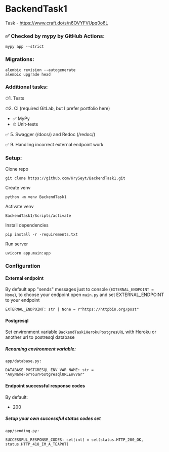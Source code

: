 # BackendTask1
Task - https://www.craft.do/s/n6OVYFVUpq0o6L

### ✅ Checked by mypy by GitHub Actions:
```shell
mypy app --strict
```

### Migrations:
```shell
alembic revision --autogenerate
alembic upgrade head
```

### Additional tasks:

⏱1. Tests

⏱2. CI (required GitLab, but I prefer portfolio here)
- ✅ MyPy
- ⏱ Unit-tests

✅ 5. Swagger (/docs/) and Redoc (/redoc/)

✅ 9. Handling incorrect external endpoint work

### Setup:

Clone repo
```shell
git clone https://github.com/KrySeyt/BackendTask1.git
```

Create venv
```shell
python -m venv BackendTask1
```

Activate venv
```shell
BackendTask1/Scripts/activate
```

Install dependencies
```shell
pip install -r -requirements.txt
```

Run server
```shell
uvicorn app.main:app
```

### Configuration

#### External endpoint

By default app "sends" messages just to console (`EXTERNAL_ENDPOINT = None`), to choose your endpoint open `main.py` and set EXTERNAL_ENDPOINT to your endpoint

`
EXTERNAL_ENDPOINT: str | None = r"https://httpbin.org/post"
`

#### Postgresql

Set environment variable `BackendTask1HerokuPostgresURL` with Heroku or another url to postresql database

##### Renaming environment variable:
`
app/database.py:
`

`
DATABASE_POSTGRESQL_ENV_VAR_NAME: str = "AnyNameForYourPostgresqlURLEnvVar"
`

#### Endpoint successful response codes

By default:
- 200

##### Setup your own successful status codes set

`
app/sending.py:
`

`
SUCCESSFUL_RESPONSE_CODES: set[int] = set(status.HTTP_200_OK, status.HTTP_418_IM_A_TEAPOT)
`